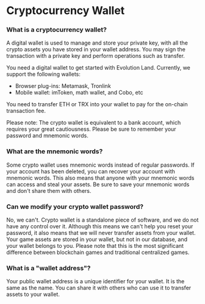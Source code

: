 # Cryptocurrency Wallet

### What is a cryptocurrency wallet?

‌A digital wallet is used to manage and store your private key, with all the crypto assets you have stored in your wallet address. You may sign the transaction with a private key and perform operations such as transfer.

‌You need a digital wallet to get started with Evolution Land. Currently, we support the following wallets:‌‌ 

* Browser plug-ins: Metamask, Tronlink
* Mobile wallet: imToken, math wallet, and Cobo, etc

You need to transfer ETH or TRX into your wallet to pay for the on-chain transaction fee.

Please note: The crypto wallet is equivalent to a bank account, which requires your great cautiousness. Please be sure to remember your password and mnemonic words.

### What are the mnemonic words?

‌Some crypto wallet uses mnemonic words instead of regular passwords. If your account has been deleted, you can recover your account with mnemonic words. This also means that anyone with your mnemonic words can access and steal your assets. Be sure to save your mnemonic words and don't share them with others.

### Can we modify your crypto wallet password?

‌No, we can't. Crypto wallet is a standalone piece of software, and we do not have any control over it. Although this means we can't help you reset your password, it also means that we will never transfer assets from your wallet. Your game assets are stored in your wallet, but not in our database, and your wallet belongs to you. Please note that this is the most significant difference between blockchain games and traditional centralized games.

### ‌What is a "wallet address"?

Your public wallet address is a unique identifier for your wallet. It is the same as the name. You can share it with others who can use it to transfer assets to your wallet.

